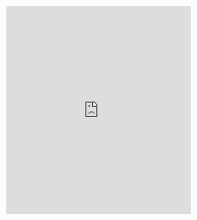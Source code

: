<br>
<br>

<iframe src="https://docs.google.com/presentation/d/1_Ojxg1ivFGRBDEWe9MiTBimAoatop-i6BOy5fsb1aLc/embed?start=true&loop=true&delayms=10000" frameborder="0" width="100%" height="569" allowfullscreen="true" mozallowfullscreen="true" webkitallowfullscreen="true"></iframe>



